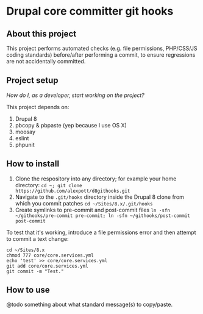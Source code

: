 # Drupal core committer git hooks

## About this project
This project performs automated checks (e.g. file permissions, PHP/CSS/JS coding standards) before/after performing a commit, to ensure regressions are not accidentally committed.

## Project setup

_How do I, as a developer, start working on the project?_

This project depends on:

1. Drupal 8
1. pbcopy & pbpaste (yep because I use OS X)
1. moosay
1. eslint
1. phpunit

## How to install

1. Clone the respository into any directory; for example your home directory: ````cd ~; git clone https://github.com/alexpott/d8githooks.git````
1. Navigate to the ````.git/hooks```` directory inside the Drupal 8 clone from which you commit patches ````cd ~/Sites/8.x/.git/hooks````
1. Create symlinks to pre-commit and post-commit files ````ln -sfn ~/githooks/pre-commit pre-commit; ln -sfn ~/githooks/post-commit post-commit````

To test that it's working, introduce a file permissions error and then attempt to commit a text change:

````
cd ~/Sites/8.x
chmod 777 core/core.services.yml
echo 'test' >> core/core.services.yml 
git add core/core.services.yml
git commit -m "Test."
````

## How to use
@todo something about what standard message(s) to copy/paste.
